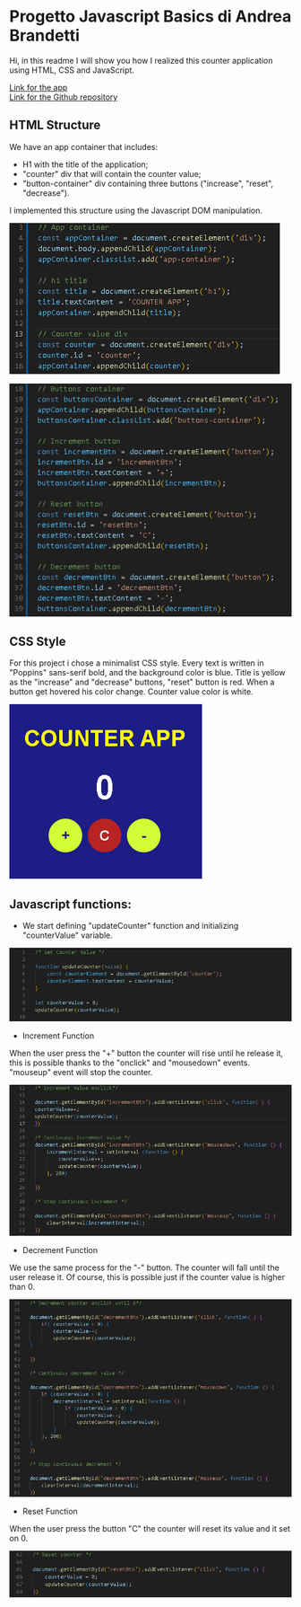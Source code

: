 # Progetto Javascript Basics di Andrea Brandetti

Hi, in this readme I will show you how I realized this counter application using HTML, CSS and JavaScript.

<a href="https://brandijsen.github.io/Progetto-JS-BASICS-di-Andrea-Brandetti/" target="_blank">Link for the app</a> <br/>
<a href="https://github.com/brandijsen/Progetto-JS-BASICS-di-Andrea-Brandetti" target="_blank">Link for the Github repository</a>

## HTML Structure

We have an app container that includes:

- H1 with the title of the application;
- "counter" div that will contain the counter value;
- "button-container" div containing three buttons ("increase", "reset", "decrease").

I implemented this structure using the Javascript DOM manipulation.

![Test Image](./assets/images/structure1.png)

![Test Image](./assets/images/structure2.png)

## CSS Style

For this project i chose a minimalist CSS style.
Every text is written in "Poppins" sans-serif bold, and the background color is blue. Title is yellow as the "increase" and "decrease" buttons, "reset" button is red. When a button get hovered his color change. Counter value color is white.

![Test Image](./assets/images/app.png)

## Javascript functions:

- We start defining "updateCounter" function and initializing "counterValue" variable.

![Test Image](./assets/images/setCounterValue.png)

- Increment Function

When the user press the "+" button the counter will rise until he release it, this is possible thanks to the "onclick" and "mousedown" events. "mouseup" event will stop the counter.

![Test Image](./assets/images/increment.png)

- Decrement Function

We use the same process for the "-" button. The counter will fall until the user release it. Of course, this is possible just if the counter value is higher than 0.

![Test Image](./assets/images/decrement.png)

- Reset Function

When the user press the button "C" the counter will reset its value and it set on 0.

![Test Image](./assets/images/reset.png)
